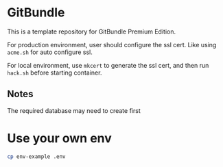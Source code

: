 # GitBundle

This is a template repository for GitBundle Premium Edition.

For production environment, user should configure the ssl cert. Like using `acme.sh` for auto configure ssl.

For local environment, use `mkcert` to generate the ssl cert, and then run `hack.sh` before starting container.

## Notes

The required database may need to create first

# Use your own env
```bash
cp env-example .env
```